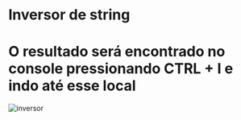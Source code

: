 <h1> Inversor de string 


# O resultado será encontrado no console pressionando CTRL + I e indo até esse local 
![inversor](https://user-images.githubusercontent.com/121263966/223494030-88192254-4c5e-447f-af7a-a82d4eeaf8ff.png)
